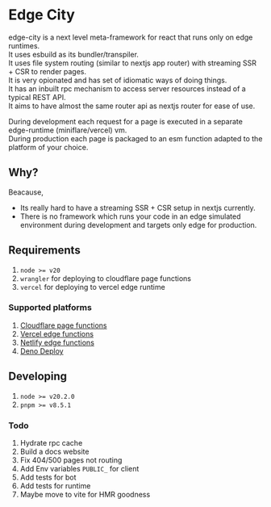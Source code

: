 # Edge City

edge-city is a next level meta-framework for react that runs only on edge runtimes.  
It uses esbuild as its bundler/transpiler.  
It uses file system routing (similar to nextjs app router) with streaming SSR + CSR to render pages.  
It is very opionated and has set of idiomatic ways of doing things.  
It has an inbuilt rpc mechanism to access server resources instead of a typical REST API.  
It aims to have almost the same router api as nextjs router for ease of use.  

During development each request for a page is executed in a separate edge-runtime (miniflare/vercel) vm.  
During production each page is packaged to an esm function adapted to the platform of your choice.

## Why?
Beacause,
* Its really hard to have a streaming SSR + CSR setup in nextjs currently.  
* There is no framework which runs your code in an edge simulated environment during development and targets only edge for production.  

## Requirements
1. `node >= v20`
2. `wrangler` for deploying to cloudflare page functions
3. `vercel` for deploying to vercel edge runtime

### Supported platforms
1. [Cloudflare page functions](https://developers.cloudflare.com/pages/platform/functions/routing/)
2. [Vercel edge functions](https://vercel.com/docs/concepts/functions/edge-functions)
3. [Netlify edge functions](https://docs.netlify.com/edge-functions/overview/)
4. [Deno Deploy](https://deno.com/deploy)

## Developing

1. `node >= v20.2.0`
2. `pnpm >= v8.5.1`

### Todo
1. Hydrate rpc cache
2. Build a docs website
3. Fix 404/500 pages not routing
4. Add Env variables `PUBLIC_` for client
5. Add tests for bot
6. Add tests for runtime
7. Maybe move to vite for HMR goodness

